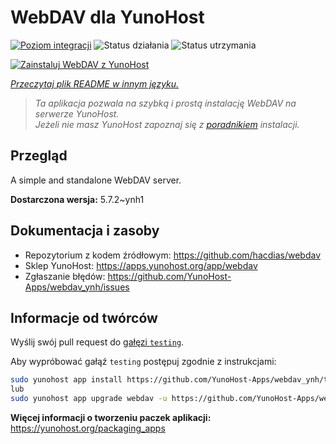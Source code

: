 <!--
To README zostało automatycznie wygenerowane przez <https://github.com/YunoHost/apps/tree/master/tools/readme_generator>
Nie powinno być ono edytowane ręcznie.
-->

# WebDAV dla YunoHost

[![Poziom integracji](https://apps.yunohost.org/badge/integration/webdav)](https://ci-apps.yunohost.org/ci/apps/webdav/)
![Status działania](https://apps.yunohost.org/badge/state/webdav)
![Status utrzymania](https://apps.yunohost.org/badge/maintained/webdav)

[![Zainstaluj WebDAV z YunoHost](https://install-app.yunohost.org/install-with-yunohost.svg)](https://install-app.yunohost.org/?app=webdav)

*[Przeczytaj plik README w innym języku.](./ALL_README.md)*

> *Ta aplikacja pozwala na szybką i prostą instalację WebDAV na serwerze YunoHost.*  
> *Jeżeli nie masz YunoHost zapoznaj się z [poradnikiem](https://yunohost.org/install) instalacji.*

## Przegląd

A simple and standalone WebDAV server. 

**Dostarczona wersja:** 5.7.2~ynh1
## Dokumentacja i zasoby

- Repozytorium z kodem źródłowym: <https://github.com/hacdias/webdav>
- Sklep YunoHost: <https://apps.yunohost.org/app/webdav>
- Zgłaszanie błędów: <https://github.com/YunoHost-Apps/webdav_ynh/issues>

## Informacje od twórców

Wyślij swój pull request do [gałęzi `testing`](https://github.com/YunoHost-Apps/webdav_ynh/tree/testing).

Aby wypróbować gałąź `testing` postępuj zgodnie z instrukcjami:

```bash
sudo yunohost app install https://github.com/YunoHost-Apps/webdav_ynh/tree/testing --debug
lub
sudo yunohost app upgrade webdav -u https://github.com/YunoHost-Apps/webdav_ynh/tree/testing --debug
```

**Więcej informacji o tworzeniu paczek aplikacji:** <https://yunohost.org/packaging_apps>
